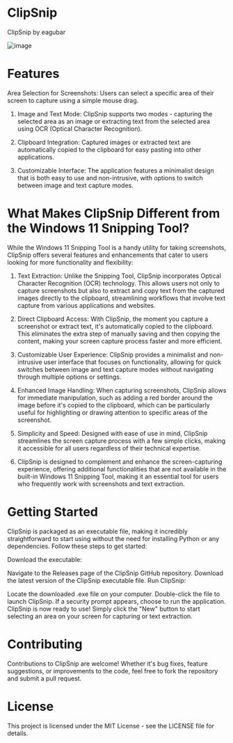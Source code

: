 # ClipSnip
ClipSnip by eagubar

![image](https://github.com/eagubar/ClipSnip/assets/41457204/f46e0c87-d1d5-48d8-8c30-b7cf783a1590)

# Features
Area Selection for Screenshots: Users can select a specific area of their screen to capture using a simple mouse drag.

1. Image and Text Mode: ClipSnip supports two modes - capturing the selected area as an image or extracting text from the selected area using OCR (Optical Character Recognition).

2. Clipboard Integration: Captured images or extracted text are automatically copied to the clipboard for easy pasting into other applications.

3. Customizable Interface: The application features a minimalist design that is both easy to use and non-intrusive, with options to switch between image and text capture modes.

# What Makes ClipSnip Different from the Windows 11 Snipping Tool?
While the Windows 11 Snipping Tool is a handy utility for taking screenshots, ClipSnip offers several features and enhancements that cater to users looking for more functionality and flexibility:

1. Text Extraction: Unlike the Snipping Tool, ClipSnip incorporates Optical Character Recognition (OCR) technology. This allows users not only to capture screenshots but also to extract and copy text from the captured images directly to the clipboard, streamlining workflows that involve text capture from various applications and websites.

2. Direct Clipboard Access: With ClipSnip, the moment you capture a screenshot or extract text, it's automatically copied to the clipboard. This eliminates the extra step of manually saving and then copying the content, making your screen capture process faster and more efficient.

3. Customizable User Experience: ClipSnip provides a minimalist and non-intrusive user interface that focuses on functionality, allowing for quick switches between image and text capture modes without navigating through multiple options or settings.

4. Enhanced Image Handling: When capturing screenshots, ClipSnip allows for immediate manipulation, such as adding a red border around the image before it's copied to the clipboard, which can be particularly useful for highlighting or drawing attention to specific areas of the screenshot.

5. Simplicity and Speed: Designed with ease of use in mind, ClipSnip streamlines the screen capture process with a few simple clicks, making it accessible for all users regardless of their technical expertise.

6. ClipSnip is designed to complement and enhance the screen-capturing experience, offering additional functionalities that are not available in the built-in Windows 11 Snipping Tool, making it an essential tool for users who frequently work with screenshots and text extraction.


# Getting Started
ClipSnip is packaged as an executable file, making it incredibly straightforward to start using without the need for installing Python or any dependencies. Follow these steps to get started:

Download the executable:

Navigate to the Releases page of the ClipSnip GitHub repository.
Download the latest version of the ClipSnip executable file.
Run ClipSnip:

Locate the downloaded .exe file on your computer.
Double-click the file to launch ClipSnip. If a security prompt appears, choose to run the application.
ClipSnip is now ready to use! Simply click the "New" button to start selecting an area on your screen for capturing or text extraction.

# Contributing
Contributions to ClipSnip are welcome! Whether it's bug fixes, feature suggestions, or improvements to the code, feel free to fork the repository and submit a pull request.

# License
This project is licensed under the MIT License - see the LICENSE file for details.

